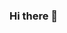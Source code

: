 ### Hi there 👋

<!--
**Aditi-Mhatre/Aditi-Mhatre** is a ✨ _special_ ✨ repository because its `README.md` (this file) appears on your GitHub profile.

I'm a Computer Science Master's student with a deep passion for all things tech. I love exploring new technologies and applying them to solve complex problems. As an aspiring technologist, I'm constantly learning and honing my skills. When I'm not coding, I enjoy reading about everything from mystery novels to sociology and listening to music. Let's connect and build something amazing!

<h2>I'm currently:</h2>
- 🌱 Learning Machine Learning 
- 🌱 Building an e-commerce website for beauty products

-->
